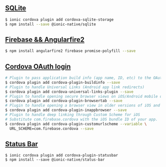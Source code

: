 ## [SQLite](https://ionicframework.com/docs/native/sqlite/)

```bash
$ ionic cordova plugin add cordova-sqlite-storage
$ npm install --save @ionic-native/sqlite
```

## [Firebase && Angularfire2](https://github.com/angular/angularfire2/blob/master/docs/ionic/v3.md)

```bash
$ npm install angularfire2 firebase promise-polyfill --save
```

## [Cordova OAuth login](https://firebase.google.com/docs/auth/web/cordova)

```bash
# Plugin to pass application build info (app name, ID, etc) to the OAuth widget.
$ cordova plugin add cordova-plugin-buildinfo --save
# Plugin to handle Universal Links (Android app link redirects)
$ cordova plugin add cordova-universal-links-plugin --save
# Plugin to handle opening secure browser views on iOS/Android mobile devices
$ cordova plugin add cordova-plugin-browsertab --save
# Plugin to handle opening a browser view in older versions of iOS and Android
$ cordova plugin add cordova-plugin-inappbrowser --save
# Plugin to handle deep linking through Custom Scheme for iOS
# Substitute com.firebase.cordova with the iOS bundle ID of your app.
$ cordova plugin add cordova-plugin-customurlscheme --variable \
  URL_SCHEME=com.firebase.cordova --save
```

## [Status Bar](https://ionicframework.com/docs/native/status-bar/)

```
$ ionic cordova plugin add cordova-plugin-statusbar
$ npm install --save @ionic-native/status-bar
```
